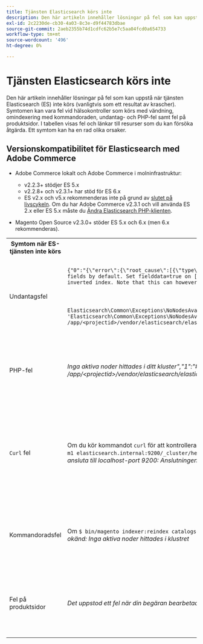 ```yaml
---
title: Tjänsten Elasticsearch körs inte
description: Den här artikeln innehåller lösningar på fel som kan uppstå när tjänsten Elasticsearch (ES) inte körs (vanligtvis som ett resultat av krascher). Symtomen kan vara fel vid hälsokontroller som körs med vändning, omindexering med kommandoraden, undantag- och PHP-fel samt fel på produktsidor. I tabellen visas fel och länkar till resurser som du kan försöka åtgärda. Ett symtom kan ha en rad olika orsaker.
exl-id: 2c2230de-cb30-4a03-8c3e-d9f44783dbae
source-git-commit: 2aeb2355b74d1cdfc62b5e7c5aa04fcd0a654733
workflow-type: tm+mt
source-wordcount: '496'
ht-degree: 0%

---
```


# Tjänsten Elasticsearch körs inte

Den här artikeln innehåller lösningar på fel som kan uppstå när tjänsten Elasticsearch (ES) inte körs (vanligtvis som ett resultat av krascher). Symtomen kan vara fel vid hälsokontroller som körs med vändning, omindexering med kommandoraden, undantag- och PHP-fel samt fel på produktsidor. I tabellen visas fel och länkar till resurser som du kan försöka åtgärda. Ett symtom kan ha en rad olika orsaker.

## Versionskompatibilitet för Elasticsearch med Adobe Commerce

* Adobe Commerce lokalt och Adobe Commerce i molninfrastruktur:

   * v2.2.3+ stödjer ES 5.x
   * v2.2.8+ och v2.3.1+ har stöd för ES 6.x
   * ES v2.x och v5.x rekommenderas inte på grund av [slutet på livscykeln](https://www.elastic.co/support/eol). Om du har Adobe Commerce v2.3.1 och vill använda ES 2.x eller ES 5.x måste du [Ändra Elasticsearch PHP-klienten](https://experienceleague.adobe.com/en/docs/commerce-operations/configuration-guide/search/overview-search).

* Magento Open Source v2.3.0+ stöder ES 5.x och 6.x (men 6.x rekommenderas).

<table>
<tr>
<th>Symtom när ES-tjänsten inte körs</th>
<th>Information</th>
<th>Resurs</th>
</tr>
<tr>
<td rowspan="3">Undantagsfel</td>
</tr>
<tr>
<td>
<code>{"0":"{\"error\":{\"root_cause\":[{\"type\":\"illegal_argument_exception\",\"reason\":\"Fielddata is disabled on text fields by default. Set fielddata=true on [%attribute_code%]] in order to load fielddata in memory by uninverting the inverted index. Note that this can however use significant memory.\"}]</code>
</td>
<td>
<a href="https://experienceleague.adobe.com/docs/commerce-knowledge-base/kb/troubleshooting/elasticsearch/elasticsearch-5-is-configured-but-search-page-does-not-load-with-fielddata-is-disabled...-error.html">Elasticsearch 5 har konfigurerats, men söksidan läses inte in med felmeddelandet "FieldData is disabled..." </a> i vår kunskapsbas för support.
</td>
</tr>
<tr>
<td>
<code>Elasticsearch\Common\Exceptions\NoNodesAvailableException: Noticed exception 'Elasticsearch\Common\Exceptions\NoNodesAvailableException' with message 'No alive nodes found in your cluster' in /app/&lt;projectid&gt;/vendor/elasticsearch/elasticsearch/src/Elasticsearch/ConnectionPool/StaticNoPingConnectionPool.php:51</code>
</td>
<td>
Elasticsuite-index tas inte bort.  Se <a href="https://experienceleague.adobe.com/docs/commerce-knowledge-base/kb/troubleshooting/elasticsearch/elasticsuite-tracking-indices-causes-problems-with-elasticsearch.html">Spårningsindex för ElasticSuite orsakar problem med Elasticsearch</a> i vår kunskapsbas för support.
 </td>
</tr>
<tr>
<td>PHP-fel</td>
<td>
<i>Inga aktiva noder hittades i ditt kluster","1":"#0 /app/&lt;projectid&gt;/vendor/elasticsearch/elasticsearch/src/Elasticsearch/Transport.php</i>
</td>
<td rowspan="4">
<ul>
<li>Resurser för otillräckligt diskutrymme:<ul>
<li><a href="https://www.cyberciti.biz/datacenter/linux-unix-bsd-osx-cannot-write-to-hard-disk/">8 tips för att lösa problem med hårddisken i Linux och Unix, t.ex. när disken är full eller inte kan skriva till disken</a></li>
<li><a href="https://serverfault.com/questions/315181/df-says-disk-is-full-but-it-is-not">serverdefault: df says disk is full, but it is not</a></li>
<li><a href="https://unix.stackexchange.com/questions/125429/tracking-down-where-disk-space-has-gone-on-linux">unix.stackexchange.com: Spåra var diskutrymmet har pågått i Linux?</a></li>
<li>Loggfiler arkiveras inte tillräckligt ofta. Se <a href="https://experienceleague.adobe.com/en/docs/commerce-admin/systems/action-logs/action-log-archive">Konfigurera loggarkivet</a> i utvecklardokumentationen.</li>
<li>Filsystemkataloger är inte optimerade. Se <a href="https://experienceleague.adobe.com/en/docs/commerce-admin/systems/tools/developer-tools#resource-file-optimization">Filoptimering</a> i utvecklardokumentationen.</li>
<li>Om lösningarna i ovanstående dokumentation inte löser problemet kan du kontakta ditt Adobe-kontoteam för att begära ytterligare lagringsutrymme.</li>
</ul>
</li>
<li>Om disken inte har slut på lagringsutrymme men du fortfarande får felmeddelanden i den vänstra kolumnen, <a href="/help/help-center-guide/help-center/magento-help-center-user-guide.md#submit-ticket">skickar du en supportanmälan</a>.</li>
</ul>
<ul>
<li>Se <a href="https://experienceleague.adobe.com/docs/commerce-knowledge-base/kb/troubleshooting/elasticsearch/elasticsuite-tracking-indices-causes-problems-with-elasticsearch.html">Spårningsindex för ElasticSuite orsakar problem med Elasticsearch</a> i vår kunskapsbas för support.
</li>
</ul>
</td>
</tr>
<tr>
<td><code>Curl</code> fel</td>
<td>Om du kör kommandot <code>curl</code> för att kontrollera Elasticsearch-hälsa:<code>curl -m1 localhost:9200/_cluster/health?pretty</code>(eller<code>curl -m1 elasticsearch.internal:9200/_cluster/health?pretty</code>för startkonton) uppstår följande fel: <i>Fel: curl: (7) Det gick inte att ansluta till localhost-port 9200: Anslutningen nekades</i> </td>
</tr>
<tr>
<td>Kommandoradsfel</td>
<td>Om <code>$ bin/magento indexer:reindex catalogsearch_fulltext</code> körs uppstår det här felet <i>Katalogsökindexerarprocessen är okänd:
        Inga aktiva noder hittades i klustret</i>
</td>
</tr>
<tr>
<td>Fel på produktsidor
</td>
<td><i>Det uppstod ett fel när din begäran bearbetades.
      Undantagsutskrift är inaktiverat som standard av säkerhetsskäl</code></i>
</tr>
</table>
